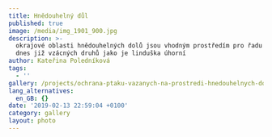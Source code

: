 ```yaml
---
title: Hnědouhelný důl
published: true
image: /media/img_1901_900.jpg
description: >-
  okrajové oblasti hnědouhelných dolů jsou vhodným prostředím pro řadu druhů
  dnes již vzácných druhů jako je linduška úhorní
author: Kateřina Poledníková
tags:
  - ''
gallery: /projects/ochrana-ptaku-vazanych-na-prostredi-hnedouhelnych-dolu.html
lang_alternatives:
  en_GB: {}
date: '2019-02-13 22:59:04 +0100'
category: gallery
layout: photo
---
```


